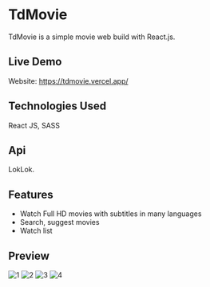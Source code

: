 # TdMovie

TdMovie is a simple movie web build with React.js.

## Live Demo

Website: https://tdmovie.vercel.app/

## Technologies Used

React JS, SASS

## Api

LokLok.

## Features

- Watch Full HD movies with subtitles in many languages
- Search, suggest movies
- Watch list

## Preview
![1](https://user-images.githubusercontent.com/24293480/204093846-a6273acb-43f4-47b1-99cb-cda4315b11db.png)
![2](https://user-images.githubusercontent.com/24293480/204093857-4ab8bc7f-53a0-4a54-9fa4-e658d7a132ad.png)
![3](https://user-images.githubusercontent.com/24293480/204093860-75aa7a8b-c0c6-43b5-90c4-e7907e143b5b.png)
![4](https://user-images.githubusercontent.com/24293480/204093863-1e3032e6-cab3-40ab-b4bc-87168d171ff7.jpg)
